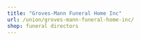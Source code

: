 ```yaml
---
title: "Groves-Mann Funeral Home Inc"
url: /union/groves-mann-funeral-home-inc/
shop: funeral directors
---
```

